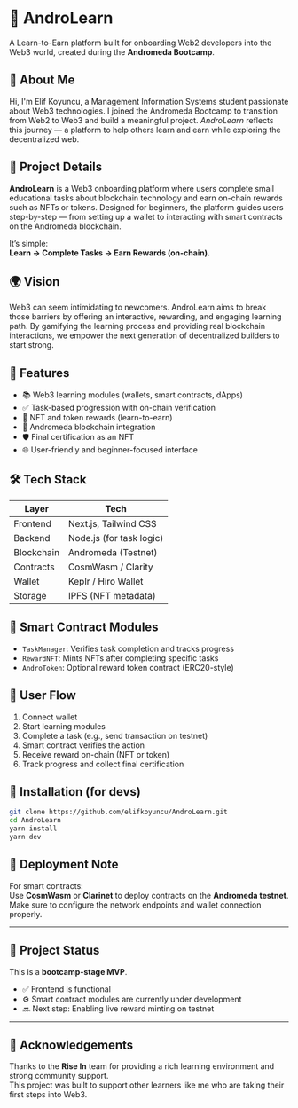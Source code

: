 # 🧠 AndroLearn

A Learn-to-Earn platform built for onboarding Web2 developers into the Web3 world, created during the **Andromeda Bootcamp**.

## 🌌 About Me

Hi, I'm Elif Koyuncu, a Management Information Systems student passionate about Web3 technologies. I joined the Andromeda Bootcamp to transition from Web2 to Web3 and build a meaningful project. *AndroLearn* reflects this journey — a platform to help others learn and earn while exploring the decentralized web.

## 📘 Project Details

**AndroLearn** is a Web3 onboarding platform where users complete small educational tasks about blockchain technology and earn on-chain rewards such as NFTs or tokens. Designed for beginners, the platform guides users step-by-step — from setting up a wallet to interacting with smart contracts on the Andromeda blockchain.

It’s simple:  
**Learn → Complete Tasks → Earn Rewards (on-chain).**

## 🌍 Vision

Web3 can seem intimidating to newcomers. AndroLearn aims to break those barriers by offering an interactive, rewarding, and engaging learning path. By gamifying the learning process and providing real blockchain interactions, we empower the next generation of decentralized builders to start strong.

## 🚀 Features

- 📚 Web3 learning modules (wallets, smart contracts, dApps)
- ✅ Task-based progression with on-chain verification
- 🎁 NFT and token rewards (learn-to-earn)
- 🔗 Andromeda blockchain integration
- 🛡️ Final certification as an NFT
- 🌐 User-friendly and beginner-focused interface

## 🛠️ Tech Stack

| Layer       | Tech                        |
|-------------|-----------------------------|
| Frontend    | Next.js, Tailwind CSS       |
| Backend     | Node.js (for task logic)    |
| Blockchain  | Andromeda (Testnet)         |
| Contracts   | CosmWasm / Clarity          |
| Wallet      | Keplr / Hiro Wallet         |
| Storage     | IPFS (NFT metadata)         |

## 🧪 Smart Contract Modules

- `TaskManager`: Verifies task completion and tracks progress
- `RewardNFT`: Mints NFTs after completing specific tasks
- `AndroToken`: Optional reward token contract (ERC20-style)

## 🧭 User Flow

1. Connect wallet  
2. Start learning modules  
3. Complete a task (e.g., send transaction on testnet)  
4. Smart contract verifies the action  
5. Receive reward on-chain (NFT or token)  
6. Track progress and collect final certification

## 🔧 Installation (for devs)

```bash
git clone https://github.com/elifkoyuncu/AndroLearn.git
cd AndroLearn
yarn install
yarn dev
```

## 🔧 Deployment Note

For smart contracts:  
Use **CosmWasm** or **Clarinet** to deploy contracts on the **Andromeda testnet**.  
Make sure to configure the network endpoints and wallet connection properly.

---

## 📍 Project Status

This is a **bootcamp-stage MVP**.  
- ✅ Frontend is functional  
- ⚙️ Smart contract modules are currently under development  
- 🔜 Next step: Enabling live reward minting on testnet

---

## 🤝 Acknowledgements

Thanks to the **Rise In** team for providing a rich learning environment and strong community support.  
This project was built to support other learners like me who are taking their first steps into Web3.

